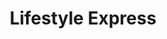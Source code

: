---
title: "Lifestyle Express"
url: /bristol/lifestyle-express-saint-augustines-parade/
shop: convenience
---